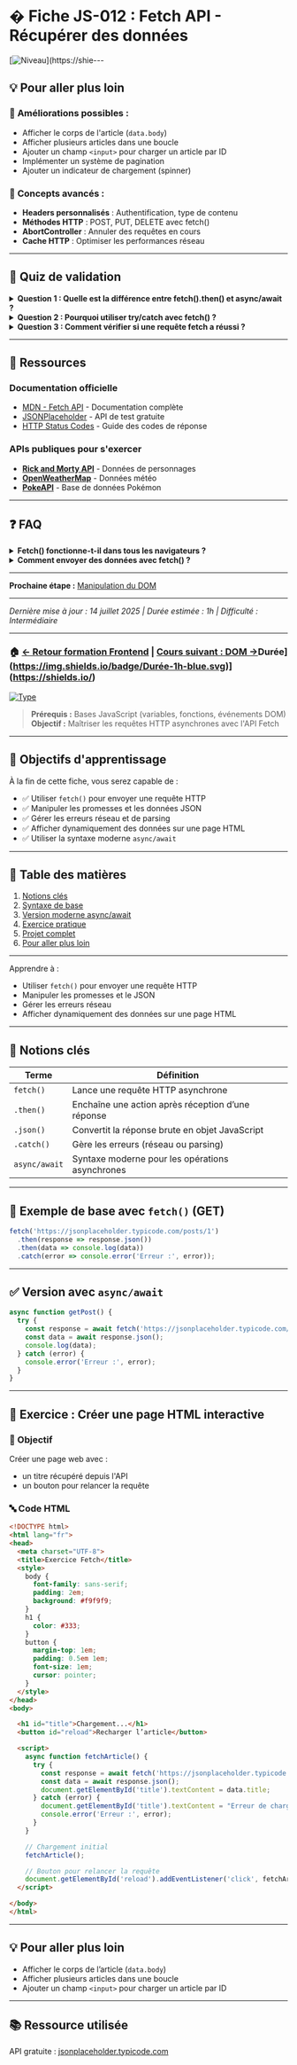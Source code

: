 # � Fiche JS-012 : Fetch API - Récupérer des données

[![Niveau](https://img.shields.io/badge/Niveau-Intermédiaire-orange.svg)](https://shie---

## 💡 Pour aller plus loin

### 🚀 **Améliorations possibles :**
- Afficher le corps de l'article (`data.body`)
- Afficher plusieurs articles dans une boucle
- Ajouter un champ `<input>` pour charger un article par ID
- Implémenter un système de pagination
- Ajouter un indicateur de chargement (spinner)

### 🔧 **Concepts avancés :**
- **Headers personnalisés** : Authentification, type de contenu
- **Méthodes HTTP** : POST, PUT, DELETE avec fetch()
- **AbortController** : Annuler des requêtes en cours
- **Cache HTTP** : Optimiser les performances réseau

---

## 🧠 Quiz de validation

<details>
<summary><strong>Question 1 : Quelle est la différence entre fetch().then() et async/await ?</strong></summary>

**Réponse :** Les deux approches sont équivalentes fonctionnellement. `async/await` offre une syntaxe plus lisible et plus proche du code synchrone, tandis que `.then()` utilise le chaînage de promesses.
</details>

<details>
<summary><strong>Question 2 : Pourquoi utiliser try/catch avec fetch() ?</strong></summary>

**Réponse :** Pour gérer les erreurs réseau, les erreurs de parsing JSON, et les codes de statut HTTP d'erreur (4xx, 5xx).
</details>

<details>
<summary><strong>Question 3 : Comment vérifier si une requête fetch a réussi ?</strong></summary>

**Réponse :** Vérifier `response.ok` ou `response.status` car fetch() ne rejette que pour les erreurs réseau, pas pour les codes 4xx/5xx.
</details>

---

## 🔗 Ressources

### Documentation officielle
- [MDN - Fetch API](https://developer.mozilla.org/fr/docs/Web/API/Fetch_API) - Documentation complète
- [JSONPlaceholder](https://jsonplaceholder.typicode.com/) - API de test gratuite
- [HTTP Status Codes](https://httpstatuses.com/) - Guide des codes de réponse

### APIs publiques pour s'exercer
- **[Rick and Morty API](https://rickandmortyapi.com/)** - Données de personnages
- **[OpenWeatherMap](https://openweathermap.org/api)** - Données météo
- **[PokeAPI](https://pokeapi.co/)** - Base de données Pokémon

---

## ❓ FAQ

<details>
<summary><strong>Fetch() fonctionne-t-il dans tous les navigateurs ?</strong></summary>
Fetch() est supporté dans tous les navigateurs modernes (Chrome 42+, Firefox 39+, Safari 10.1+). Pour Internet Explorer, utilisez un polyfill.
</details>

<details>
<summary><strong>Comment envoyer des données avec fetch() ?</strong></summary>

```javascript
fetch('/api/users', {
  method: 'POST',
  headers: {
    'Content-Type': 'application/json',
  },
  body: JSON.stringify({
    name: 'John',
    email: 'john@example.com'
  })
})
```
</details>

---

**Prochaine étape :** [Manipulation du DOM](../manipulation-dom.md)

---

*Dernière mise à jour : 14 juillet 2025 | Durée estimée : 1h | Difficulté : Intermédiaire*

---

### 🏠 [← Retour formation Frontend](../README.md) | [Cours suivant : DOM →](../manipulation-dom.md)Durée](https://img.shields.io/badge/Durée-1h-blue.svg)](https://shields.io/)
[![Type](https://img.shields.io/badge/Type-Pratique-green.svg)](https://shields.io/)

> **Prérequis :** Bases JavaScript (variables, fonctions, événements DOM)  
> **Objectif :** Maîtriser les requêtes HTTP asynchrones avec l'API Fetch  

---

## 🎯 Objectifs d'apprentissage

À la fin de cette fiche, vous serez capable de :
- ✅ Utiliser `fetch()` pour envoyer une requête HTTP
- ✅ Manipuler les promesses et les données JSON
- ✅ Gérer les erreurs réseau et de parsing
- ✅ Afficher dynamiquement des données sur une page HTML
- ✅ Utiliser la syntaxe moderne `async/await`

---

## 📖 Table des matières

1. [Notions clés](#-notions-clés)
2. [Syntaxe de base](#-syntaxe-de-base)
3. [Version moderne async/await](#-version-moderne-asyncawait)
4. [Exercice pratique](#-exercice-pratique)
5. [Projet complet](#-projet-complet)
6. [Pour aller plus loin](#-pour-aller-plus-loin)

---

Apprendre à :
- Utiliser `fetch()` pour envoyer une requête HTTP
- Manipuler les promesses et le JSON
- Gérer les erreurs réseau
- Afficher dynamiquement des données sur une page HTML

---

## 🔧 Notions clés

| Terme         | Définition |
|---------------|------------|
| `fetch()`     | Lance une requête HTTP asynchrone |
| `.then()`     | Enchaîne une action après réception d’une réponse |
| `.json()`     | Convertit la réponse brute en objet JavaScript |
| `.catch()`    | Gère les erreurs (réseau ou parsing) |
| `async/await` | Syntaxe moderne pour les opérations asynchrones |

---

## 🧪 Exemple de base avec `fetch()` (GET)

```javascript
fetch('https://jsonplaceholder.typicode.com/posts/1')
  .then(response => response.json())
  .then(data => console.log(data))
  .catch(error => console.error('Erreur :', error));
````

---

## ✅ Version avec `async/await`

```javascript
async function getPost() {
  try {
    const response = await fetch('https://jsonplaceholder.typicode.com/posts/1');
    const data = await response.json();
    console.log(data);
  } catch (error) {
    console.error('Erreur :', error);
  }
}
```

---

## 📁 Exercice : Créer une page HTML interactive

### 🎯 Objectif

Créer une page web avec :

* un titre récupéré depuis l'API
* un bouton pour relancer la requête

### 🔤 Code HTML

```html
<!DOCTYPE html>
<html lang="fr">
<head>
  <meta charset="UTF-8">
  <title>Exercice Fetch</title>
  <style>
    body {
      font-family: sans-serif;
      padding: 2em;
      background: #f9f9f9;
    }
    h1 {
      color: #333;
    }
    button {
      margin-top: 1em;
      padding: 0.5em 1em;
      font-size: 1em;
      cursor: pointer;
    }
  </style>
</head>
<body>

  <h1 id="title">Chargement...</h1>
  <button id="reload">Recharger l’article</button>

  <script>
    async function fetchArticle() {
      try {
        const response = await fetch('https://jsonplaceholder.typicode.com/posts/1');
        const data = await response.json();
        document.getElementById('title').textContent = data.title;
      } catch (error) {
        document.getElementById('title').textContent = "Erreur de chargement.";
        console.error('Erreur :', error);
      }
    }

    // Chargement initial
    fetchArticle();

    // Bouton pour relancer la requête
    document.getElementById('reload').addEventListener('click', fetchArticle);
  </script>

</body>
</html>
```

---

## 💡 Pour aller plus loin

* Afficher le corps de l’article (`data.body`)
* Afficher plusieurs articles dans une boucle
* Ajouter un champ `<input>` pour charger un article par ID

---

## 📚 Ressource utilisée

API gratuite : [jsonplaceholder.typicode.com](https://jsonplaceholder.typicode.com)
